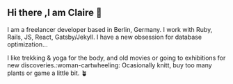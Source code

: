 ## Hi there ,I am Claire :wave:

I am a freelancer developer based in Berlin, Germany.
I work with Ruby, Rails, JS, React, Gatsby/Jekyll. I have a new obsession for database optimization...

I like trekking & yoga for the body, and old movies or going to exhibitions for new discoveries.:woman-cartwheeling: 
Ocasionally knitt, buy too many plants or game a little bit. :potted_plant: 
